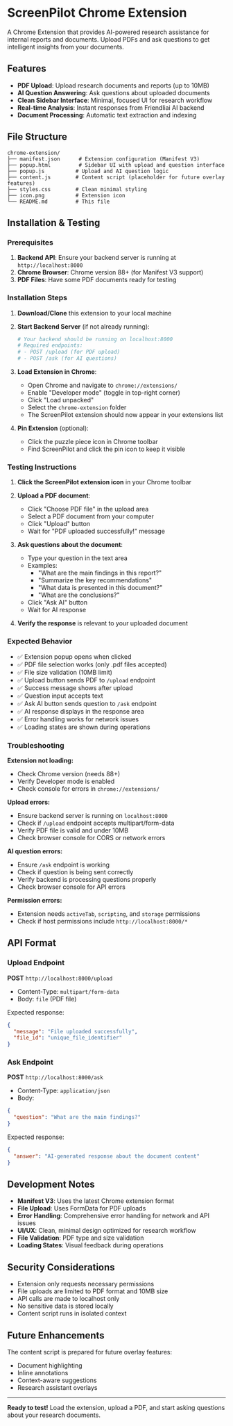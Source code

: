 # ScreenPilot Chrome Extension

A Chrome Extension that provides AI-powered research assistance for internal reports and documents. Upload PDFs and ask questions to get intelligent insights from your documents.

## Features

- **PDF Upload**: Upload research documents and reports (up to 10MB)
- **AI Question Answering**: Ask questions about uploaded documents
- **Clean Sidebar Interface**: Minimal, focused UI for research workflow
- **Real-time Analysis**: Instant responses from Friendliai AI backend
- **Document Processing**: Automatic text extraction and indexing

## File Structure

```
chrome-extension/
├── manifest.json      # Extension configuration (Manifest V3)
├── popup.html         # Sidebar UI with upload and question interface
├── popup.js          # Upload and AI question logic
├── content.js        # Content script (placeholder for future overlay features)
├── styles.css        # Clean minimal styling
├── icon.png          # Extension icon
└── README.md         # This file
```

## Installation & Testing

### Prerequisites

1. **Backend API**: Ensure your backend server is running at `http://localhost:8000`
2. **Chrome Browser**: Chrome version 88+ (for Manifest V3 support)
3. **PDF Files**: Have some PDF documents ready for testing

### Installation Steps

1. **Download/Clone** this extension to your local machine

2. **Start Backend Server** (if not already running):
   ```bash
   # Your backend should be running on localhost:8000
   # Required endpoints:
   # - POST /upload (for PDF upload)
   # - POST /ask (for AI questions)
   ```

3. **Load Extension in Chrome**:
   - Open Chrome and navigate to `chrome://extensions/`
   - Enable "Developer mode" (toggle in top-right corner)
   - Click "Load unpacked"
   - Select the `chrome-extension` folder
   - The ScreenPilot extension should now appear in your extensions list

4. **Pin Extension** (optional):
   - Click the puzzle piece icon in Chrome toolbar
   - Find ScreenPilot and click the pin icon to keep it visible

### Testing Instructions

1. **Click the ScreenPilot extension icon** in your Chrome toolbar

2. **Upload a PDF document**:
   - Click "Choose PDF file" in the upload area
   - Select a PDF document from your computer
   - Click "Upload" button
   - Wait for "PDF uploaded successfully!" message

3. **Ask questions about the document**:
   - Type your question in the text area
   - Examples:
     - "What are the main findings in this report?"
     - "Summarize the key recommendations"
     - "What data is presented in this document?"
     - "What are the conclusions?"
   - Click "Ask AI" button
   - Wait for AI response

4. **Verify the response** is relevant to your uploaded document

### Expected Behavior

- ✅ Extension popup opens when clicked
- ✅ PDF file selection works (only .pdf files accepted)
- ✅ File size validation (10MB limit)
- ✅ Upload button sends PDF to `/upload` endpoint
- ✅ Success message shows after upload
- ✅ Question input accepts text
- ✅ Ask AI button sends question to `/ask` endpoint
- ✅ AI response displays in the response area
- ✅ Error handling works for network issues
- ✅ Loading states are shown during operations

### Troubleshooting

**Extension not loading:**
- Check Chrome version (needs 88+)
- Verify Developer mode is enabled
- Check console for errors in `chrome://extensions/`

**Upload errors:**
- Ensure backend server is running on `localhost:8000`
- Check if `/upload` endpoint accepts multipart/form-data
- Verify PDF file is valid and under 10MB
- Check browser console for CORS or network errors

**AI question errors:**
- Ensure `/ask` endpoint is working
- Check if question is being sent correctly
- Verify backend is processing questions properly
- Check browser console for API errors

**Permission errors:**
- Extension needs `activeTab`, `scripting`, and `storage` permissions
- Check if host permissions include `http://localhost:8000/*`

## API Format

### Upload Endpoint
**POST** `http://localhost:8000/upload`
- Content-Type: `multipart/form-data`
- Body: `file` (PDF file)

Expected response:
```json
{
  "message": "File uploaded successfully",
  "file_id": "unique_file_identifier"
}
```

### Ask Endpoint
**POST** `http://localhost:8000/ask`
- Content-Type: `application/json`
- Body:
```json
{
  "question": "What are the main findings?"
}
```

Expected response:
```json
{
  "answer": "AI-generated response about the document content"
}
```

## Development Notes

- **Manifest V3**: Uses the latest Chrome extension format
- **File Upload**: Uses FormData for PDF uploads
- **Error Handling**: Comprehensive error handling for network and API issues
- **UI/UX**: Clean, minimal design optimized for research workflow
- **File Validation**: PDF type and size validation
- **Loading States**: Visual feedback during operations

## Security Considerations

- Extension only requests necessary permissions
- File uploads are limited to PDF format and 10MB size
- API calls are made to localhost only
- No sensitive data is stored locally
- Content script runs in isolated context

## Future Enhancements

The content script is prepared for future overlay features:
- Document highlighting
- Inline annotations
- Context-aware suggestions
- Research assistant overlays

---

**Ready to test!** Load the extension, upload a PDF, and start asking questions about your research documents.

